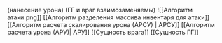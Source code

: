 (нанесение урона) (ГГ и враг взаимозаменяемы)
![[Алгоритм атаки.png]]
[[Алгоритм разделения массива инвентаря для атаки]]
[[Алгоритм расчета скалирования урона (АРСУ) | АРСУ]]
[[Алгоритм расчета урона (АРУ)| АРУ]]
[[Сущность врага]]
[[Сущность ГГ]]